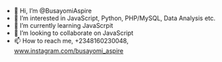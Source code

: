 - 👋 Hi, I’m @BusayomiAspire
- 👀 I’m interested in JavaScript, Python, PHP/MySQL, Data Analysis etc.
- 🌱 I’m currently learning JavaScrpit
- 💞️ I’m looking to collaborate on JavaScript
- 📫 How to reach me, +2348160230048, www.instagram.com/busayomi_aspire

<!---
BusayomiAspire/BusayomiAspire is a ✨ special ✨ repository because its `README.md` (this file) appears on your GitHub profile.
You can click the Preview link to take a look at your changes.
--->
